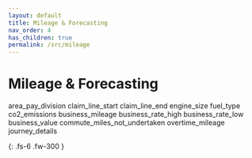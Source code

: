 ```yaml
---
layout: default
title: Mileage & Forecasting
nav_order: 4
has_children: true
permalink: /src/mileage
---
```


# Mileage & Forecasting


area_pay_division	claim_line_start	claim_line_end	engine_size	fuel_type	co2_emissions	business_mileage	business_rate_high	business_rate_low	business_value	commute_miles_not_undertaken	overtime_mileage	journey_details



{: .fs-6 .fw-300 }

<br>
<br>
<br>
<br>